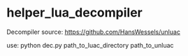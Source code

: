 # helper_lua_decompiler

Decompiler source: https://github.com/HansWessels/unluac

use: python dec.py path_to_luac_directory path_to_unluac
